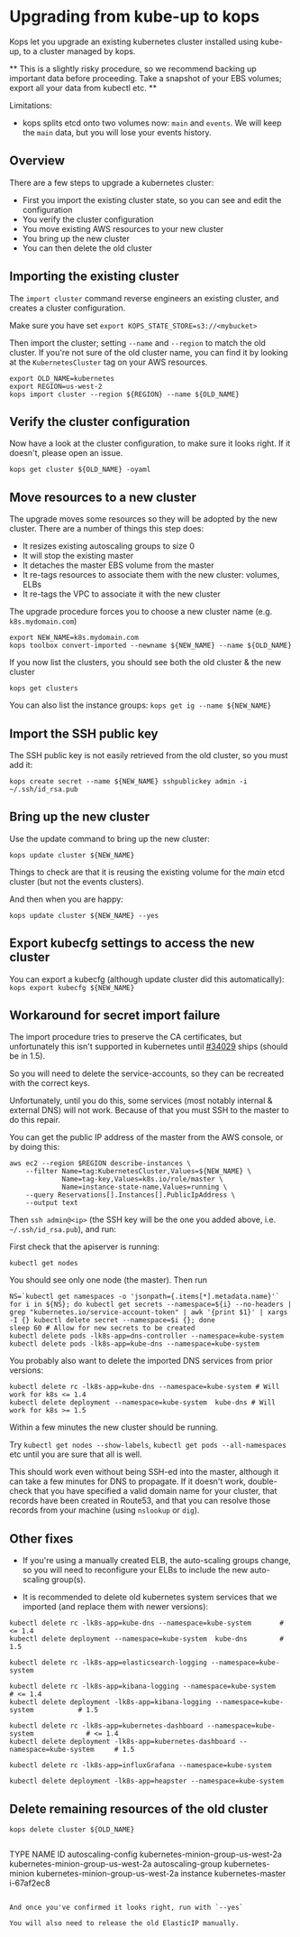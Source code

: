 # Upgrading from kube-up to kops

Kops let you upgrade an existing kubernetes cluster installed using kube-up, to a cluster managed by
kops.

** This is a slightly risky procedure, so we recommend backing up important data before proceeding. 
Take a snapshot of your EBS volumes; export all your data from kubectl etc. **

Limitations:

* kops splits etcd onto two volumes now: `main` and `events`.  We will keep the `main` data, but
  you will lose your events history.

## Overview

There are a few steps to upgrade a kubernetes cluster:

* First you import the existing cluster state, so you can see and edit the configuration
* You verify the cluster configuration
* You move existing AWS resources to your new cluster
* You bring up the new cluster
* You can then delete the old cluster

## Importing the existing cluster

The `import cluster` command reverse engineers an existing cluster, and creates a cluster
configuration.

Make sure you have set `export KOPS_STATE_STORE=s3://<mybucket>`

Then import the cluster; setting `--name` and `--region` to match the old cluster.   If you're not sure
of the old cluster name, you can find it by looking at the `KubernetesCluster` tag on your AWS resources.

```
export OLD_NAME=kubernetes
export REGION=us-west-2
kops import cluster --region ${REGION} --name ${OLD_NAME}
```

## Verify the cluster configuration

Now have a look at the cluster configuration, to make sure it looks right.  If it doesn't, please
open an issue.

```
kops get cluster ${OLD_NAME} -oyaml
````

## Move resources to a new cluster

The upgrade moves some resources so they will be adopted by the new cluster.  There are a number of things
this step does:

* It resizes existing autoscaling groups to size 0
* It will stop the existing master
* It detaches the master EBS volume from the master
* It re-tags resources to associate them with the new cluster: volumes, ELBs
* It re-tags the VPC to associate it with the new cluster

The upgrade procedure forces you to choose a new cluster name (e.g. `k8s.mydomain.com`)

```
export NEW_NAME=k8s.mydomain.com
kops toolbox convert-imported --newname ${NEW_NAME} --name ${OLD_NAME}
```

If you now list the clusters, you should see both the old cluster & the new cluster

```
kops get clusters
```

You can also list the instance groups: `kops get ig --name ${NEW_NAME}`

## Import the SSH public key

The SSH public key is not easily retrieved from the old cluster, so you must add it:

```
kops create secret --name ${NEW_NAME} sshpublickey admin -i ~/.ssh/id_rsa.pub
```

## Bring up the new cluster

Use the update command to bring up the new cluster:

```
kops update cluster ${NEW_NAME}
```

Things to check are that it is reusing the existing volume for the _main_ etcd cluster (but not the events clusters).

And then when you are happy:

```
kops update cluster ${NEW_NAME} --yes
```


## Export kubecfg settings to access the new cluster

You can export a kubecfg (although update cluster did this automatically): `kops export kubecfg ${NEW_NAME}`


## Workaround for secret import failure

The import procedure tries to preserve the CA certificates, but unfortunately this isn't supported
in kubernetes until [#34029](https://github.com/kubernetes/kubernetes/pull/34029) ships (should be
in 1.5).

So you will need to delete the service-accounts, so they can be recreated with the correct keys.

Unfortunately, until you do this, some services (most notably internal & external DNS) will not work.
Because of that you must SSH to the master to do this repair.

You can get the public IP address of the master from the AWS console, or by doing this:

```
aws ec2 --region $REGION describe-instances \
    --filter Name=tag:KubernetesCluster,Values=${NEW_NAME} \
             Name=tag-key,Values=k8s.io/role/master \
             Name=instance-state-name,Values=running \
    --query Reservations[].Instances[].PublicIpAddress \
    --output text
```

Then `ssh admin@<ip>` (the SSH key will be the one you added above, i.e. `~/.ssh/id_rsa.pub`), and run:

First check that the apiserver is running:
```
kubectl get nodes
```

You should see only one node (the master).  Then run
```
NS=`kubectl get namespaces -o 'jsonpath={.items[*].metadata.name}'`
for i in ${NS}; do kubectl get secrets --namespace=${i} --no-headers | grep "kubernetes.io/service-account-token" | awk '{print $1}' | xargs -I {} kubectl delete secret --namespace=$i {}; done
sleep 60 # Allow for new secrets to be created
kubectl delete pods -lk8s-app=dns-controller --namespace=kube-system
kubectl delete pods -lk8s-app=kube-dns --namespace=kube-system
```


You probably also want to delete the imported DNS services from prior versions:

```
kubectl delete rc -lk8s-app=kube-dns --namespace=kube-system # Will work for k8s <= 1.4
kubectl delete deployment --namespace=kube-system  kube-dns # Will work for k8s >= 1.5
```


Within a few minutes the new cluster should be running.

Try `kubectl get nodes --show-labels`, `kubectl get pods --all-namespaces` etc until you are sure that all is well.

This should work even without being SSH-ed into the master, although it can take a few minutes
for DNS to propagate.  If it doesn't work, double-check that you have specified a valid
domain name for your cluster, that records have been created in Route53, and that you
can resolve those records from your machine (using `nslookup` or `dig`).

## Other fixes

* If you're using a manually created ELB, the auto-scaling groups change, so you will need to reconfigure
your ELBs to include the new auto-scaling group(s).

* It is recommended to delete old kubernetes system services that we imported (and replace them with newer versions):

```
kubectl delete rc -lk8s-app=kube-dns --namespace=kube-system       # <= 1.4
kubectl delete deployment --namespace=kube-system  kube-dns        # 1.5

kubectl delete rc -lk8s-app=elasticsearch-logging --namespace=kube-system

kubectl delete rc -lk8s-app=kibana-logging --namespace=kube-system                   # <= 1.4
kubectl delete deployment -lk8s-app=kibana-logging --namespace=kube-system           # 1.5

kubectl delete rc -lk8s-app=kubernetes-dashboard --namespace=kube-system             # <= 1.4
kubectl delete deployment -lk8s-app=kubernetes-dashboard --namespace=kube-system     # 1.5

kubectl delete rc -lk8s-app=influxGrafana --namespace=kube-system

kubectl delete deployment -lk8s-app=heapster --namespace=kube-system
```

## Delete remaining resources of the old cluster

`kops delete cluster ${OLD_NAME}`
> ```
TYPE                    NAME                                    ID
autoscaling-config      kubernetes-minion-group-us-west-2a      kubernetes-minion-group-us-west-2a
autoscaling-group       kubernetes-minion                       kubernetes-minion-group-us-west-2a
instance                kubernetes-master                       i-67af2ec8
```

And once you've confirmed it looks right, run with `--yes`

You will also need to release the old ElasticIP manually.
